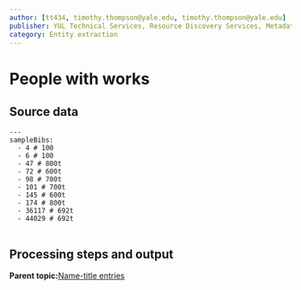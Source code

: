 ```yaml
---
author: [tt434, timothy.thompson@yale.edu, timothy.thompson@yale.edu]
publisher: YUL Technical Services, Resource Discovery Services, Metadata Services Unit
category: Entity extraction
---
```


# People with works

## Source data

```
---
sampleBibs:  
  - 4 # 100
  - 6 # 100
  - 47 # 800t
  - 72 # 600t
  - 98 # 700t
  - 101 # 700t
  - 145 # 600t
  - 174 # 800t
  - 36117 # 692t
  - 44029 # 692t
  

```

## Processing steps and output

**Parent topic:**[Name-title entries](../../concepts/name_title_entries.md)

